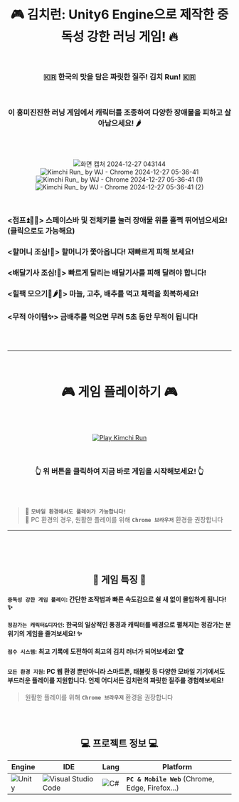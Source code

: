 <div align="center">
 
# 🎮 김치런: Unity6 Engine으로 제작한 중독성 강한 러닝 게임! 🔥

<br>


 
### 🇰🇷 한국의 맛을 담은 짜릿한 질주! 김치 Run! 🇰🇷

<br>

### 이 흥미진진한 러닝 게임에서 캐릭터를 조종하여 다양한 장애물을 피하고 살아남으세요! 🌶️  

<br><br>

![화면 캡처 2024-12-27 043144](https://github.com/user-attachments/assets/7fe93b55-5a32-44cf-924c-652c8cac2c0a)
![Kimchi Run_ by WJ - Chrome 2024-12-27 05-36-41](https://github.com/user-attachments/assets/17bd5865-e589-4781-914b-e15b53621c1f)
![Kimchi Run_ by WJ - Chrome 2024-12-27 05-36-41 (1)](https://github.com/user-attachments/assets/602a23aa-c43d-4b7a-ba42-44ee29bcaf45)
![Kimchi Run_ by WJ - Chrome 2024-12-27 05-36-41 (2)](https://github.com/user-attachments/assets/cbd4aa16-59c3-4231-96ca-92bf17174889)


</div>  

<br>

### <점프⏫🤸‍♂️> 스페이스바 및 전체키를 눌러 장애물 위를 훌쩍 뛰어넘으세요!(클릭으로도 가능해요) 
### <할머니 조심!👵> 할머니가 쫓아옵니다! 재빠르게 피해 보세요! 
### <배달기사 조심!🛵> 빠르게 달리는 배달기사를 피해 달려야 합니다! 
### <힐팩 모으기🧄🌶🥬> 마늘, 고추, 배추를 먹고 체력을 회복하세요! 
### <무적 아이템✨> 금배추를 먹으면 무려 5초 동안 무적이 됩니다! 

<br><br><hr><br>

 # <div align="center"> 🎮 게임 플레이하기 🎮 </div>

<br><br>

<div align="center">
  
[![Play Kimchi Run](https://img.shields.io/badge/PLAY%20KIMCHI%20RUN-FF0000?style=for-the-badge&logo=unity&logoColor=white)](https://play.unity.com/en/games/4fe595e3-40c7-45d0-9f26-e1b2e271d5fa/kimchi-run-by-wj)

<br>

### **👆 위 버튼을 클릭하여 지금 바로 게임을 시작해보세요! 👆**
</div>


<br>


<br>

> 📢 **`모바일 환경에서도 플레이가 가능합니다!`**  
> 📢 PC 환경의 경우, 원활한 플레이를 위해 **`Chrome 브라우저`** 환경을 권장합니다

<hr><br><br>

<div align="center">

<br>
 
## 🎯 게임 특징 🎯

</div>

#### `중독성 강한 게임 플레이`: 간단한 조작법과 빠른 속도감으로 쉴 새 없이 몰입하게 됩니다! ✨  
#### `정감가는 캐릭터&디자인`: 한국의 일상적인 풍경과 캐릭터를 배경으로 펼쳐지는 정감가는 분위기의 게임을 즐겨보세요! ✨      
#### `점수 시스템`: 최고 기록에 도전하여 최고의 김치 러너가 되어보세요! 🏆    
#### `모든 환경 지원`: PC 웹 환경 뿐만아니라 스마트폰, 태블릿 등 다양한 모바일 기기에서도 부드러운 플레이를 지원합니다. 언제 어디서든 김치런의 짜릿한 질주를 경험해보세요!
> 원활한 플레이를 위해 **`Chrome 브라우저`** 환경을 권장합니다


<br>

<div align="center">

<br>
 
## 💻 프로젝트 정보 💻


 
| Engine | IDE | Lang | Platform |
|---|---|---|---|
| ![Unity](https://img.shields.io/badge/unity-%23000000.svg?style=for-the-badge&logo=unity&logoColor=white) | ![Visual Studio Code](https://img.shields.io/badge/Visual%20Studio%20Code-0078d7.svg?style=for-the-badge&logo=visual-studio-code&logoColor=white) | ![C#](https://img.shields.io/badge/c%23-%23239120.svg?style=for-the-badge&logo=csharp&logoColor=white) | **`PC & Mobile Web`** (Chrome, Edge, Firefox...) |


</div>

<br>
<br>
